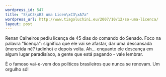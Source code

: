 ```yaml
--- 
wordpress_id: 547
title: "S\xC3\xB3 uma Licen\xC3\xA7a"
wordpress_url: http://www.tiagoluchini.eu/2007/10/12/so-uma-licenca/
layout: post
---
```

Renan Calheiros pediu licença de 45 dias do comando do Senado. Foco na palavra "licença": significa que ele vai se afastar, dar uma descansada (merecida né? tadinho) e depois volta. Ah... enquanto ele descança em algum lugar paradisíaco, a gente que está pagando - vale lembrar.

É o famoso vai-e-vem dos políticos brasileiros que nunca se renovam. Um orgulho só!
